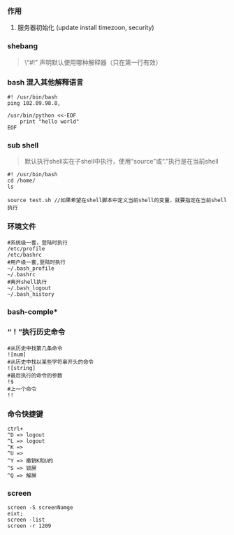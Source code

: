 ### 作用
1. 服务器初始化 (update install timezoon, security)

### shebang
> \“#!” 声明默认使用哪种解释器（只在第一行有效）

### bash 混入其他解释语言

    #! /usr/bin/bash
    ping 102.09.98.8,
    
    /usr/bin/python <<-EOF
        print "hello world"
    EOF
    
### sub shell
> 默认执行shell实在子shell中执行，使用“source”或“.”执行是在当前shell

    #! /usr/bin/bash
    cd /home/
    ls
 
    source test.sh //如果希望在shell脚本中定义当前shell的变量，就要指定在当前shell执行
    
### 环境文件

    #系统级一套，登陆时执行
    /etc/profile
    /etc/bashrc
    #用户级一套,登陆时执行
    ~/.bash_profile
    ~/.bashrc
    #离开shell执行
    ~/.bash_logout
    ~/.bash_history
    
### bash-comple*

### “！”执行历史命令
    
    #从历史中找第几条命令
    ![num] 
    #从历史中找以某些字符串开头的命令
    ![string] 
    #最后执行的命令的参数
    !$
    #上一个命令
    !!

### 命令快捷键

    ctrl+
    ^D => logout 
    ^L => logout 
    ^K =>  
    ^U =>  
    ^Y => 撤销K和U的 
    ^S => 锁屏 
    ^Q => 解屏
  
 ### screen
 
    screen -S screenNamge
    eixt;
    screen -list
    screen -r 1209
